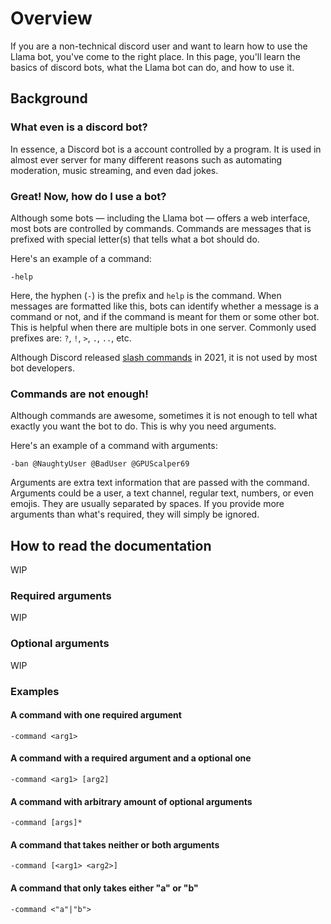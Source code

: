 # Overview

If you are a non-technical discord user and want to learn how to use the Llama bot, you've come to the right place.
In this page, you'll learn the basics of discord bots, what the Llama bot can do, and how to use it.

## Background

### What even is a discord bot?

In essence, a Discord bot is a account controlled by a program.
It is used in almost ever server for many different reasons such as automating moderation, music streaming, and even dad jokes.

### Great! Now, how do I use a bot?

Although some bots — including the Llama bot — offers a web interface, most bots are controlled by commands.
Commands are messages that is prefixed with special letter(s) that tells what a bot should do.

Here's an example of a command:

```
-help
```

Here, the hyphen (`-`) is the prefix and `help` is the command.
When messages are formatted like this, bots can identify whether a message is a command or not, and if the command is meant for them or some other bot.
This is helpful when there are multiple bots in one server.
Commonly used prefixes are: `?`, `!`, `>`, `.`, `..`, etc.

Although Discord released [slash commands](https://discord.com/blog/slash-commands-are-here) in 2021, it is not used by most bot developers.

### Commands are not enough!

Although commands are awesome, sometimes it is not enough to tell what exactly you want the bot to do.
This is why you need arguments.

Here's an example of a command with arguments:

```
-ban @NaughtyUser @BadUser @GPUScalper69
```

Arguments are extra text information that are passed with the command.
Arguments could be a user, a text channel, regular text, numbers, or even emojis.
They are usually separated by spaces.
If you provide more arguments than what's required, they will simply be ignored.

## How to read the documentation

WIP

<!-- list of commands. Web interface instruction will be included if it exists -->

### Required arguments

WIP

### Optional arguments

WIP

### Examples

#### A command with one required argument

```
-command <arg1>
```

#### A command with a required argument and a optional one

```
-command <arg1> [arg2]
```

#### A command with arbitrary amount of optional arguments

```
-command [args]*
```

#### A command that takes neither or both arguments

```
-command [<arg1> <arg2>]
```

#### A command that only takes either "a" or "b"

```
-command <"a"|"b">
```
